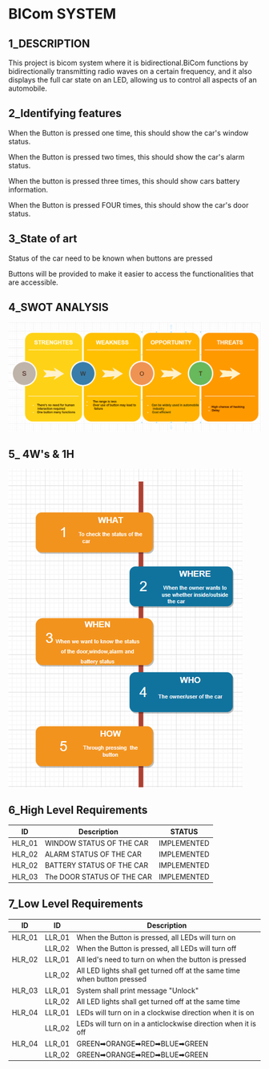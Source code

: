 # BICom SYSTEM
## 1_DESCRIPTION
This project is bicom system where it is bidirectional.BiCom functions by bidirectionally transmitting radio waves on a certain frequency, and it also displays the full car state on an LED, allowing us to control all aspects of an automobile.
## 2_Identifying features
When the Button is pressed one time, this should show the car's window status.

When the Button is pressed two times, this should show the car's alarm status.

When the button is pressed three times, this should show cars battery information.

When the Button is pressed FOUR times, this should show the car's door status.

## 3_State of art
Status of the car need to be known when buttons are pressed

Buttons will be provided to make it easier to access the functionalities that are accessible.

## 4_SWOT ANALYSIS
![Swot analysis](swot.png)
## 5_ 4W's & 1H
![ 4W's & 1H](4w.png)

## 6_High Level Requirements
|ID|Description|STATUS|
|------|------|------|
|HLR_01|WINDOW STATUS OF THE CAR  | IMPLEMENTED |
|HLR_02|ALARM STATUS OF THE CAR | IMPLEMENTED | 
|HLR_02|BATTERY STATUS OF THE CAR | IMPLEMENTED |
|HLR_03|The DOOR STATUS OF THE CAR | IMPLEMENTED |

## 7_Low Level Requirements
|ID|ID|Description|
|------|------|------|
|HLR_01|LLR_01|When the Button is pressed, all LEDs will turn on|
||LLR_02|When the Button is pressed, all LEDs will turn off |
|HLR_02|LLR_01|All led's need to turn on when the button is pressed |       
||LLR_02|All LED lights shall get turned off at the same time when button pressed|
|HLR_03|LLR_01|System shall print message "Unlock"|              
||LLR_02|All LED lights shall get turned off at the same time|
|HLR_04|LLR_01|LEDs will turn on in a clockwise direction when it is on|              
||LLR_02|LEDs will turn on in a anticlockwise direction when it is off|
|HLR_04|LLR_01| GREEN➡ORANGE➡RED➡BLUE➡GREEN|              
||LLR_02|GREEN➡ORANGE➡RED➡BLUE➡GREEN|
